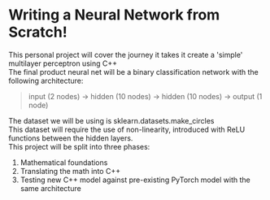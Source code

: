 # Writing a Neural Network from Scratch!

This personal project will cover the journey it takes it create a 'simple' multilayer perceptron using C++ <br>
The final product neural net will be a binary classification network with the following architecture:<br>
> input (2 nodes) -> hidden (10 nodes) -> hidden (10 nodes) -> output (1 node)

The dataset we will be using is sklearn.datasets.make_circles<br>
This dataset will require the use of non-linearity, introduced with ReLU functions between the hidden layers. 
<br>
This project will be split into three phases:
1. Mathematical foundations
2. Translating the math into C++
3. Testing new C++ model against pre-existing PyTorch model with the same architecture
